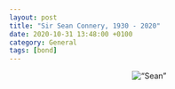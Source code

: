 ```yaml
--- 
layout: post 
title: "Sir Sean Connery, 1930 - 2020" 
date: 2020-10-31 13:48:00 +0100
category: General 
tags: [bond] 
--- 
```


<center>
	<img src=“/images/2020/10/connery.jpeg” alt=“Sean” class=“image-single” />
</center>
